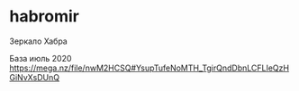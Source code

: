 # habromir
Зеркало Хабра

База июль 2020
https://mega.nz/file/nwM2HCSQ#YsupTufeNoMTH_TgirQndDbnLCFLIeQzHGiNvXsDUnQ
